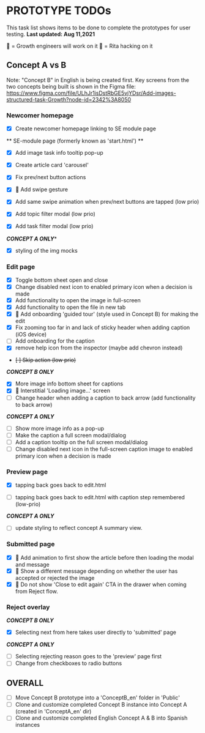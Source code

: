 PROTOTYPE TODOs
===============
This task list shows items to be done to complete the prototypes for user testing.
**Last updated: Aug 11,2021**

👷 = Growth engineers will work on it
🔧 = Rita hacking on it

**Concept A vs B**
------------------
Note: "Concept B" in English is being created first.
Key screens from the two concepts being built is shown in the Figma file:
https://www.figma.com/file/ULhJr1isDstRbGE5vjYDsr/Add-images-structured-task-Growth?node-id=2342%3A8050

### **Newcomer homepage**

- [x] Create newcomer homepage linking to SE module page


** SE-module page (formerly known as 'start.html') **

- [x] Add image task info tooltip pop-up
- [x] Create article card 'carousel'
- [x] Fix prev/next button actions
- [x] 👷 Add swipe gesture
- [x] Add same swipe animation when prev/next buttons are tapped (low prio)

- [x] Add topic filter modal (low prio)
- [x] Add task filter modal (low prio)

***CONCEPT A ONLY****

- [x] styling of the img mocks

### **Edit page**

- [x] Toggle bottom sheet open and close
- [x] Change disabled next icon to enabled primary icon when a decision is made
- [x] Add functionality to open the image in full-screen
- [x] Add functionality to open the file in new tab
- [x] 👷 Add onboarding 'guided tour' (style used in Concept B) for making the edit
- [x] Fix zooming too far in and lack of sticky header when adding caption (iOS device)
- [ ] Add onboarding for the caption
- [x] remove help icon from the inspector (maybe add chevron instead)
- ~~[ ] Skip action (low prio)~~

***CONCEPT B ONLY***

- [x] More image info bottom sheet for captions
- [x] 👷 Interstitial 'Loading image...' screen
- [ ] Change header when adding a caption to back arrow (add functionality to back arrow)

***CONCEPT A ONLY***

- [ ] Show more image info as a pop-up
- [ ] Make the caption a full screen modal/dialog
- [ ] Add a caption tooltip on the full screen modal/dialog
- [ ] Change disabled next icon in the full-screen caption image to enabled primary icon when a decision is made

### **Preview page**
- [x] tapping back goes back to edit.html
- [ ] tapping back goes back to edit.html with caption step remembered (low-prio)


***CONCEPT A ONLY***
- [ ] update styling to reflect concept A summary view.

### **Submitted page**

- [x] 👷 Add animation to first show the article before then loading the modal and message
- [x] 👷 Show a different message depending on whether the user has accepted or rejected the image
- [x] 👷 Do not show 'Close to edit again' CTA in the drawer when coming from Reject flow.

### **Reject overlay**

***CONCEPT B ONLY***

- [x] Selecting next from here takes user directly to 'submitted' page

***CONCEPT A ONLY***

- [ ] Selecting rejecting reason goes to the 'preview' page first
- [ ] Change from checkboxes to radio buttons

**OVERALL**
-----------

- [ ] Move Concept B prototype into a 'ConceptB_en' folder in 'Public'
- [ ] Clone and customize completed Concept B instance into Concept A (created in 'ConceptA_en' dir)
- [ ] Clone and customize completed English Concept A & B into Spanish instances
